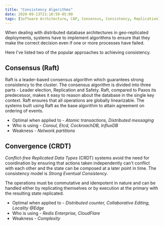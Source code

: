 ```yaml
---
title: "Consistency Algorithms"
date: 2020-09-13T21:10:59-05:00
tags: [Software Architecture, CAP, Consensus, Consistency, Replication]
---
```


When dealing with distributed database architectures in geo-replicated deployments, systems have to implement algorithms to ensure that they make the correct decision even if one or more processes have failed.

Here I've listed two of the popular approaches to achieving consistency.

## Consensus (Raft)

Raft is a leader-based consensus algorithm which guarantees strong consistency to the cluster. The consensus algorithm is divided into three parts - Leader election, Replication and Safety. Raft, compared to Paxos its predecessor, makes it easy to reason about the database in the single key context. Raft ensures that all operations are globally linearizable. The systems built using Raft as the base algorithm to attain agreement on ordering of events.

- Optimal when applied to - _Atomic transactions, Distributed messaging_
- Who is using - _Consul, Etcd, CockroachDB, InfluxDB_
- Weakness - _Network partitions_


## Convergence (CRDT)


_Conflict-free Replicated Data Types_ (CRDT) systems avoid the need for coordination by ensuring that actions taken independently can't conflict with each other and the state can be composed at a later point in time. The consistency model is _Strong Eventual Consistency_.

The operations must be commutative and idempotent in nature and can be handled either by replicating themselves or by execution at the primary with the resulting state replicated.

- Optimal when applied to - _Distributed counter, Collaborative Editing, Locality @Edge_
- Who is using - _Redis Enterprise, CloudFlare_
- Weakness - _Complexity_